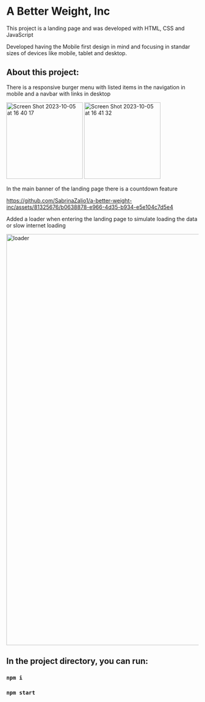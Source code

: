 # A Better Weight, Inc
This project is a landing page and was developed with HTML, CSS and JavaScript

Developed having the Mobile first design in mind and focusing in standar sizes of devices like mobile, tablet and desktop.

## About this project:

There is a responsive burger menu with listed items in the navigation in mobile and a navbar with links in desktop

<img width="200" alt="Screen Shot 2023-10-05 at 16 40 17" src="https://github.com/SabrinaZalio1/a-better-weight-inc/assets/81325676/23b10b43-61db-4bba-a745-077a54f577ac">
<img width="200" alt="Screen Shot 2023-10-05 at 16 41 32" src="https://github.com/SabrinaZalio1/a-better-weight-inc/assets/81325676/509aee50-0e52-4aa5-998d-26a4df534ac9">

In the main banner of the landing page there is a countdown feature

https://github.com/SabrinaZalio1/a-better-weight-inc/assets/81325676/b0638878-e966-4d35-b934-e5e104c7d5e4

Added a loader when entering the landing page to simulate loading the data or slow internet loading

<img width="1074" alt="loader" src="https://github.com/SabrinaZalio1/a-better-weight-inc/assets/81325676/4bfef6b8-cc63-4e9b-9e99-9175e616994e">


## In the project directory, you can run:

### `npm i`

### `npm start`
